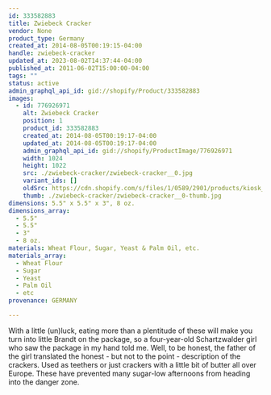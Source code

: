 ```yaml
---
id: 333582883
title: Zwiebeck Cracker
vendor: None
product_type: Germany
created_at: 2014-08-05T00:19:15-04:00
handle: zwiebeck-cracker
updated_at: 2023-08-02T14:37:44-04:00
published_at: 2011-06-02T15:00:00-04:00
tags: ""
status: active
admin_graphql_api_id: gid://shopify/Product/333582883
images:
  - id: 776926971
    alt: Zwiebeck Cracker
    position: 1
    product_id: 333582883
    created_at: 2014-08-05T00:19:17-04:00
    updated_at: 2014-08-05T00:19:17-04:00
    admin_graphql_api_id: gid://shopify/ProductImage/776926971
    width: 1024
    height: 1022
    src: ./zwiebeck-cracker/zwiebeck-cracker__0.jpg
    variant_ids: []
    oldSrc: https://cdn.shopify.com/s/files/1/0589/2901/products/kiosk_brandtYES.tif.jpeg?v=1407212357
    thumb: ./zwiebeck-cracker/zwiebeck-cracker__0-thumb.jpg
dimensions: 5.5" x 5.5" x 3", 8 oz.
dimensions_array:
  - 5.5"
  - 5.5"
  - 3"
  - 8 oz.
materials: Wheat Flour, Sugar, Yeast & Palm Oil, etc.
materials_array:
  - Wheat Flour
  - Sugar
  - Yeast
  - Palm Oil
  - etc
provenance: GERMANY

---
```


With a little (un)luck, eating more than a plentitude of these will make you turn into little Brandt on the package, so a four-year-old Schartzwalder girl who saw the package in my hand told me. Well, to be honest, the father of the girl translated the honest - but not to the point - description of the crackers. Used as teethers or just crackers with a little bit of butter all over Europe. These have prevented many sugar-low afternoons from heading into the danger zone.